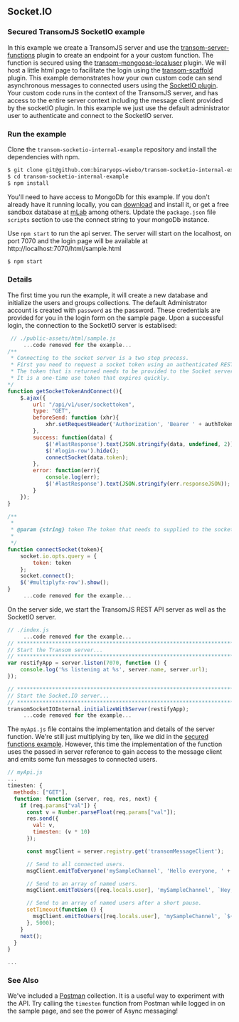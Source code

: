 ## Socket.IO
### Secured TransomJS SocketIO example

In this example we create a TransomJS server and use the [transom-server-functions](https://transomjs.github.io/docs/transom-server-functions/) plugin to create an endpoint for a your custom function. The function is secured using the [transom-mongoose-localuser](https://transomjs.github.io/docs/transom-mongoose-localuser/) plugin. We will host a little html page to facilitate the login using the [transom-scaffold](https://transomjs.github.io/docs/transom-scaffold/) plugin.
This example demonstrates how your own custom code can send asynchronous  messages to connected users using the [SocketIO plugin](https://transomjs.github.io/docs/transom-socketio-internal/). Your custom code runs in the context of the TransomJS server, and has access to the entire server context including the message client provided by the socketIO plugin. In this example we just use the default administrator user to authenticate and connect to the SocketIO server.

### Run the example
Clone the `transom-socketio-internal-example` repository and install the dependencies with npm. 
```bash
$ git clone git@github.com:binaryops-wiebo/transom-socketio-internal-example.git
$ cd transom-socketio-internal-example
$ npm install
```

You'll need to have access to MongoDb for this example. If you don't already have it running locally, you can [download](https://www.mongodb.com/download-center#community) and install it, or get a free sandbox database at [mLab](https://www.mlab.com) among others. Update the `package.json` file `scripts` section to use the connect string to your mongoDb instance.

Use `npm start` to run the api server. The server will start on the localhost, on port 7070 and the login page will be available at http://localhost:7070/html/sample.html 
```bash
$ npm start
```
 
### Details
The first time you run the example, it will create a new database and initialize the users and groups collections. The default Administrator account is created with `password` as the password. These credentials are provided for you in the login form on the sample page. Upon a successful login, the connection to the SocketIO server is establised:

``` javascript
 // ./public-assets/html/sample.js
     ...code removed for the example...
/** 
 * Connecting to the socket server is a two step process.
 * First you need to request a socket token using an authenticated REST API call.
 * The token that is returned needs to be provided to the Socket server as a query argument.
 * It is a one-time use token that expires quickly.
*/
function getSocketTokenAndConnect(){
    $.ajax({
        url: "/api/v1/user/sockettoken",
        type: "GET",
        beforeSend: function (xhr){
            xhr.setRequestHeader('Authorization', 'Bearer ' + authToken);
        },
        success: function(data) {
            $('#lastResponse').text(JSON.stringify(data, undefined, 2));
            $('#login-row').hide();
            connectSocket(data.token);                        
        },
        error: function(err){
            console.log(err);
            $('#lastResponse').text(JSON.stringify(err.responseJSON));
        }
    });
}

/**
 * 
 * @param {string} token The token that needs to supplied to the socket server on the query parameters
 *  
 */
function connectSocket(token){
    socket.io.opts.query = {
        token: token
    };
    socket.connect();
    $('#multiplyfx-row').show();
}
     ...code removed for the example...
```

On the server side, we start the TransomJS REST API server as well as the SocketIO server.
``` javascript
// ./index.js
     ...code removed for the example...
// ****************************************************************************
// Start the Transom server...
// ****************************************************************************
var restifyApp = server.listen(7070, function () {
    console.log('%s listening at %s', server.name, server.url);
});

// ****************************************************************************
// Start the Socket.IO server...
// ****************************************************************************
transomSocketIOInternal.initializeWithServer(restifyApp);
     ...code removed for the example...
```

The `myApi.js` file contains the implementation and details of the server function. We're still just multiplying by ten, like we did in the [secured functions example](https://transomjs.github.io/docs/secured-function-example/). However, this time the implementation of the function uses the passed in server reference to gain access to the message client and emits some fun messages to connected users.

``` Javascript
// myApi.js
...
timesten: {
  methods: ["GET"],
  function: function (server, req, res, next) {
    if (req.params["val"]) {
      const v = Number.parseFloat(req.params["val"]);
      res.send({
        val: v,
        timesten: (v * 10)
      });

      const msgClient = server.registry.get('transomMessageClient');

      // Send to all connected users.
      msgClient.emitToEveryone('mySampleChannel', 'Hello everyone, ' + req.locals.user.username + ' called timesten with value ' + v);

      // Send to an array of named users.
      msgClient.emitToUsers([req.locals.user], 'mySampleChannel', `Hey, ${req.locals.user.username}, What is ${v} * 10? I'll give you the answer in 5 seconds.`);

      // Send to an array of named users after a short pause.
      setTimeout(function () {
        msgClient.emitToUsers([req.locals.user], 'mySampleChannel', `${v} * 10 = ${(v*10)} Did you get it right?`);
      }, 5000);
    }
    next();
  }
}

...
```

### See Also
We've included a [Postman](https://www.getpostman.com/postman) collection. It is a useful way to experiment with the API. Try calling the `timesten` function from Postman while logged in on the sample page, and see the power of Async messaging!
